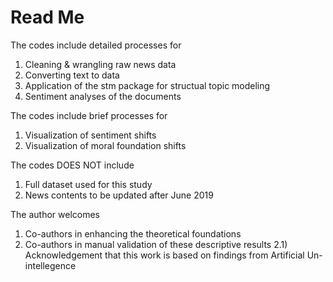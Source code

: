 # Read Me


The codes include detailed processes for
1) Cleaning & wrangling raw news data
2) Converting text to data
3) Application of the stm package for structual topic modeling
4) Sentiment analyses of the documents

The codes include brief processes for
1) Visualization of sentiment shifts
2) Visualization of moral foundation shifts

The codes DOES NOT include
1) Full dataset used for this study
2) News contents to be updated after June 2019

The author welcomes
1) Co-authors in enhancing the theoretical foundations
2) Co-authors in manual validation of these descriptive results
  2.1) Acknowledgement that this work is based on findings from Artificial Un-intellegence
